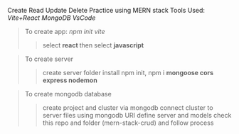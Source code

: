 Create Read Update Delete Practice using MERN stack 
Tools Used:
<i> Vite+React 
MongoDB 
VsCode
</i>
> To create app: <i> npm init vite </i>
> > select <b> react </b>
> then select <b> javascript </b>

> To create server
>> create server folder
>> install npm init, 
>> npm i <b> mongoose
>>  cors
>> express
>> nodemon </b>

> To create mongodb database
>> create project and cluster via mongodb
>> connect cluster to server files using mongodb URI 
>> define server and models check this repo and folder (mern-stack-crud) and follow process
